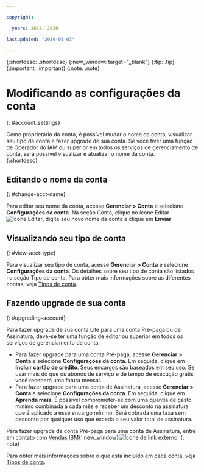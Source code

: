 ```yaml
---

copyright:

  years: 2018, 2019

lastupdated: "2019-01-03" 

---
```


{:shortdesc: .shortdesc}
{:new_window: target="_blank"}
{:tip: .tip}
{:important: .important}
{:note: .note}


# Modificando as configurações da conta
{: #account_settings}

Como proprietário da conta, é possível mudar o nome da conta, visualizar seu tipo de conta e fazer upgrade de sua conta. Se você tiver uma função de Operador do IAM ou superior em todos os serviços de gerenciamento de conta, será possível visualizar e atualizar o nome da conta.  
{:shortdesc}

## Editando o nome da conta
{: #change-acct-name}

Para editar seu nome da conta, acesse **Gerenciar > Conta** e selecione **Configurações da conta**. Na seção Conta, clique no ícone Editar ![Ícone Editar](../icons/edit-tagging.svg), digite seu novo nome da conta e clique em **Enviar**. 

## Visualizando seu tipo de conta
{: #view-acct-type}

Para visualizar seu tipo de conta, acesse **Gerenciar > Conta** e selecione **Configurações da conta**. Os detalhes sobre seu tipo de conta são listados na seção Tipo de conta. Para obter mais informações sobre as diferentes contas, veja [Tipos de conta](/docs/account/index.html#accounts). 

## Fazendo upgrade de sua conta
{: #upgrading-account}

Para fazer upgrade de sua conta Lite para uma conta Pré-paga ou de Assinatura, deve-se ter uma função de editor ou superior em todos os serviços de gerenciamento de conta. 
  * Para fazer upgrade para uma conta Pré-paga, acesse **Gerenciar > Conta** e selecione **Configurações da conta**. Em seguida, clique em **Incluir cartão de crédito**. Seus encargos são baseados em seu uso. Se usar mais do que os abonos de serviço e de tempo de execução grátis, você receberá uma fatura mensal.
  * Para fazer upgrade para uma conta de Assinatura, acesse **Gerenciar > Conta** e selecione **Configurações da conta**. Em seguida, clique em **Aprenda mais**. É possível comprometer-se com uma quantia de gasto mínimo combinada a cada mês e receber um desconto na assinatura que é aplicado a esse encargo mínimo. Será cobrada uma taxa sem desconto por qualquer uso que exceda o seu valor total de assinatura.

Para fazer upgrade da conta Pré-paga para uma conta de Assinatura, entre em contato com [Vendas IBM](https://www.ibm.com/cloud-computing/bluemix/contact-us){: new_window}![Ícone de link externo](../icons/launch-glyph.svg "Ícone de link externo").
{: note}

Para obter mais informações sobre o que está incluído em cada conta, veja [Tipos de conta](/docs/account/index.html#accounts). 
